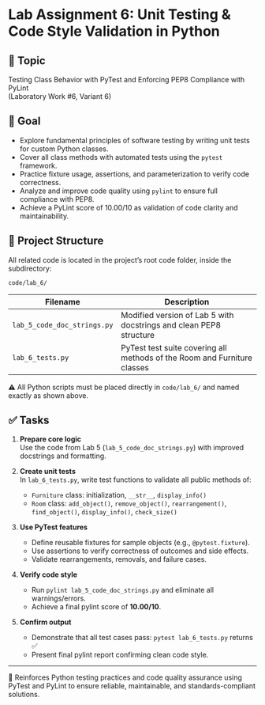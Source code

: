 # Lab Assignment 6: Unit Testing & Code Style Validation in Python

## 🎯 Topic

Testing Class Behavior with PyTest and Enforcing PEP8 Compliance with PyLint  
(Laboratory Work #6, Variant 6)

## 📌 Goal

- Explore fundamental principles of software testing by writing unit tests for custom Python classes.
- Cover all class methods with automated tests using the `pytest` framework.
- Practice fixture usage, assertions, and parameterization to verify code correctness.
- Analyze and improve code quality using `pylint` to ensure full compliance with PEP8.
- Achieve a PyLint score of 10.00/10 as validation of code clarity and maintainability.

## 📂 Project Structure

All related code is located in the project’s root code folder, inside the subdirectory:

```
code/lab_6/
```

<table>
  <thead>
    <tr>
      <th>Filename</th>
      <th>Description</th>
    </tr>
  </thead>
  <tbody>
    <tr>
      <td><code>lab_5_code_doc_strings.py</code></td>
      <td>Modified version of Lab 5 with docstrings and clean PEP8 structure</td>
    </tr>
    <tr>
      <td><code>lab_6_tests.py</code></td>
      <td>PyTest test suite covering all methods of the Room and Furniture classes</td>
    </tr>
  </tbody>
</table>

⚠️ All Python scripts must be placed directly in `code/lab_6/` and named exactly as shown above.

## ✅ Tasks

1. **Prepare core logic**  
   Use the code from Lab 5 (`lab_5_code_doc_strings.py`) with improved docstrings and formatting.

2. **Create unit tests**  
   In `lab_6_tests.py`, write test functions to validate all public methods of:
   - `Furniture` class: initialization, `__str__`, `display_info()`
   - `Room` class: `add_object()`, `remove_object()`, `rearrangement()`, `find_object()`, `display_info()`, `check_size()`

3. **Use PyTest features**  
   - Define reusable fixtures for sample objects (e.g., `@pytest.fixture`).
   - Use assertions to verify correctness of outcomes and side effects.
   - Validate rearrangements, removals, and failure cases.

4. **Verify code style**  
   - Run `pylint lab_5_code_doc_strings.py` and eliminate all warnings/errors.
   - Achieve a final pylint score of **10.00/10**.

5. **Confirm output**  
   - Demonstrate that all test cases pass: `pytest lab_6_tests.py` returns ✅
   - Present final pylint report confirming clean code style.

---

📎 Reinforces Python testing practices and code quality assurance using PyTest and PyLint to ensure reliable, maintainable, and standards-compliant solutions.

